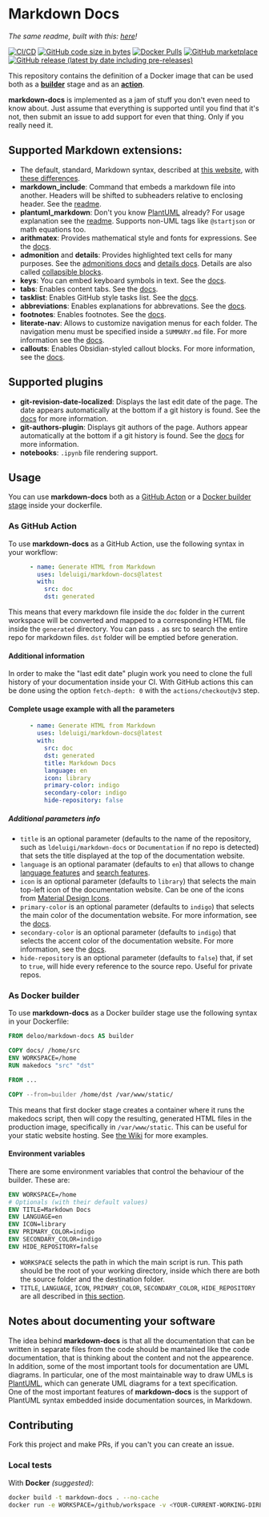 # Markdown Docs
_The same readme, built with this: [here](https://ldeluigi.github.io/markdown-docs/)!_  

[![CI/CD](https://github.com/ldeluigi/markdown-docs/actions/workflows/ci.yml/badge.svg?branch=master)](https://github.com/ldeluigi/markdown-docs/actions/workflows/ci.yml)
[![GitHub code size in bytes](https://img.shields.io/github/languages/code-size/ldeluigi/markdown-docs?logo=github)](https://github.com/ldeluigi/markdown-docs)
[![Docker Pulls](https://img.shields.io/docker/pulls/deloo/markdown-docs?logo=docker)](https://hub.docker.com/r/deloo/markdown-docs)
[![GitHub marketplace](https://img.shields.io/badge/marketplace-markdown--docs-blue?logo=github)](https://github.com/marketplace/actions/markdown-docs)
[![GitHub release (latest by date including pre-releases)](https://img.shields.io/github/v/release/ldeluigi/markdown-docs?include_prereleases&logo=github)](https://github.com/ldeluigi/markdown-docs/releases)

This repository contains the definition of a Docker image that can be used both as a **[builder](#as-docker-builder)** stage and as an **[action](#as-github-action)**.

**markdown-docs** is implemented as a jam of stuff you don't even need to know about. Just assume that everything is supported until you find that it's not, then submit an issue to add support for even that thing. Only if you really need it.

## Supported Markdown extensions:
- The default, standard, Markdown syntax, described at [this website](https://daringfireball.net/projects/markdown/syntax), with [these differences](https://python-markdown.github.io/#differences).
- **markdown_include**: Command that embeds a markdown file into another. Headers will be shifted to subheaders relative to enclosing header. See the [readme](https://github.com/cmacmackin/markdown-include/).
- **plantuml_markdown**: Don't you know [PlantUML](https://plantuml.com/) already? For usage explanation see the [readme](https://github.com/mikitex70/plantuml-markdown#readme). Supports non-UML tags like `@startjson` or math equations too.
- **arithmatex**: Provides mathematical style and fonts for expressions. See the [docs](https://facelessuser.github.io/pymdown-extensions/extensions/arithmatex/).
- **admonition** and **details**: Provides highlighted text cells for many purposes. See the [admonitions docs](https://squidfunk.github.io/mkdocs-material/reference/admonitions/) and [details docs](https://facelessuser.github.io/pymdown-extensions/extensions/details/). Details are also called [collapsible blocks](https://squidfunk.github.io/mkdocs-material/reference/admonitions/#collapsible-blocks).
- **keys**: You can embed keyboard symbols in text. See the [docs](https://facelessuser.github.io/pymdown-extensions/extensions/keys/).
- **tabs**: Enables content tabs. See the [docs](https://squidfunk.github.io/mkdocs-material/reference/content-tabs/).
- **tasklist**: Enables GitHub style tasks list. See the [docs](https://facelessuser.github.io/pymdown-extensions/extensions/tasklist/).
- **abbreviations**: Enables explanations for abbrevations. See the [docs](https://python-markdown.github.io/extensions/abbreviations/).
- **footnotes**: Enables footnotes. See the [docs](https://python-markdown.github.io/extensions/footnotes/).
- **literate-nav**: Allows to customize navigation menus for each folder. The navigation menu must be specified inside a `SUMMARY.md` file. For more information see the [docs](https://oprypin.github.io/mkdocs-literate-nav/#usage).
- **callouts**: Enables Obsidian-styled callout blocks. For more information, see the [docs](https://github.com/sondregronas/mkdocs-callouts#usage).

## Supported plugins
- **git-revision-date-localized**: Displays the last edit date of the page. The date appears automatically at the bottom if a git history is found. See the [docs](https://timvink.github.io/mkdocs-git-revision-date-localized-plugin/index.html) for more information.
- **git-authors-plugin**: Displays git authors of the page. Authors appear automatically at the bottom if a git history is found. See the [docs](https://timvink.github.io/mkdocs-git-authors-plugin/index.html) for more information.
- **notebooks**: `.ipynb` file rendering support.

## Usage
You can use **markdown-docs** both as a [GitHub Acton](#as-github-action) or a [Docker builder stage](#as-docker-builder) inside your dockerfile.

### As GitHub Action
To use **markdown-docs** as a GitHub Action, use the following syntax in your workflow:
```yaml
      - name: Generate HTML from Markdown
        uses: ldeluigi/markdown-docs@latest
        with:
          src: doc
          dst: generated
```
This means that every markdown file inside the `doc` folder in the current workspace will be converted and mapped to a corresponding HTML file inside the `generated` directory. You can pass `.` as src to search the entire repo for markdown files. `dst` folder will be emptied before generation.

#### Additional information
In order to make the "last edit date" plugin work you need to clone the full history of your documentation inside your CI. With GitHub actions this can be done using the option `fetch-depth: 0` with the `actions/checkout@v3` step.

#### Complete usage example with all the parameters
```yaml
      - name: Generate HTML from Markdown
        uses: ldeluigi/markdown-docs@latest
        with:
          src: doc
          dst: generated
          title: Markdown Docs
          language: en
          icon: library
          primary-color: indigo
          secondary-color: indigo
          hide-repository: false
```
##### Additional parameters info
* `title` is an optional parameter (defaults to the name of the repository, such as `ldeluigi/markdown-docs` or `Documentation` if no repo is detected) that sets the title displayed at the top of the documentation website.
* `language` is an optional paramater (defaults to `en`) that allows to change [language features](https://squidfunk.github.io/mkdocs-material/setup/changing-the-language/#site-language) and [search features](https://squidfunk.github.io/mkdocs-material/setup/setting-up-site-search/#built-in-search).
* `icon` is an optional parameter (defaults to `library`) that selects the main top-left icon of the documentation website. Can be one of the icons from [Material Design Icons](https://materialdesignicons.com).
* `primary-color` is an optional parameter (defaults to `indigo`) that selects the main color of the documentation website. For more information, see the [docs](https://squidfunk.github.io/mkdocs-material/setup/changing-the-colors/#primary-color).
* `secondary-color` is an optional parameter (defaults to `indigo`) that selects the accent color of the documentation website. For more information, see the [docs](https://squidfunk.github.io/mkdocs-material/setup/changing-the-colors/#accent-color).
* `hide-repository` is an optional parameter (defaults to `false`) that, if set to `true`, will hide every reference to the source repo. Useful for private repos.

### As Docker builder
To use **markdown-docs** as a Docker builder stage use the following syntax in your Dockerfile:  
```dockerfile
FROM deloo/markdown-docs AS builder

COPY docs/ /home/src
ENV WORKSPACE=/home
RUN makedocs "src" "dst"

FROM ...

COPY --from=builder /home/dst /var/www/static/
```
This means that first docker stage creates a container where it runs the makedocs script, then will copy the resulting, generated HTML files in the production image, specifically in `/var/www/static`. This can be useful for your static website hosting. See [the Wiki](https://github.com/ldeluigi/markdown-docs/wiki) for more examples.

#### Environment variables
There are some environment variables that control the behaviour of the builder. These are:
```dockerfile
ENV WORKSPACE=/home
# Optionals (with their default values)
ENV TITLE=Markdown Docs
ENV LANGUAGE=en
ENV ICON=library
ENV PRIMARY_COLOR=indigo
ENV SECONDARY_COLOR=indigo
ENV HIDE_REPOSITORY=false
```
* `WORKSPACE` selects the path in which the main script is run. This path should be the root of your working directory, inside which there are both the source folder and the destination folder.
* `TITLE`, `LANGUAGE`, `ICON`, `PRIMARY_COLOR`, `SECONDARY_COLOR`, `HIDE_REPOSITORY` are all described in [this section](#additional-parameters-info).


## Notes about documenting your software
The idea behind **markdown-docs** is that all the documentation that can be written in separate files from the code should be mantained like the code documentation, that is thinking about the content and not the appearence. In addition, some of the most important tools for documentation are UML diagrams. In particular, one of the most maintainable way to draw UMLs is [PlantUML](https://plantuml.com/), which can generate UML diagrams for a text specification.  
One of the most important features of **markdown-docs** is the support of PlantUML syntax embedded inside documentation sources, in Markdown.


## Contributing
Fork this project and make PRs, if you can't you can create an issue.

### Local tests
With **Docker** *(suggested)*:
```bash
docker build -t markdown-docs . --no-cache
docker run -e WORKSPACE=/github/workspace -v <YOUR-CURRENT-WORKING-DIRECTORY>:/github/workspace markdown-docs . result/
```

